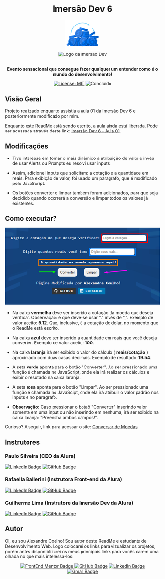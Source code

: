 <h1 align="center"> Imersão Dev 6 </h1>

<div align="center">
  <img src="https://github.com/coelhoalexandre/imersao-dev-6-alura/blob/main/aula01/Moedas%20Azuis.png" alt="Moedas Azuis" height="100px">
  <br>
  <img src="https://www.alura.com.br/assets/img/imersoes/dev-2021/logo-imersao-aluraflix.svg" alt="Logo da Imersão Dev"> 
  
</div>

<br>

<p align="center"> <strong>Evento sensacional que consegue fazer qualquer um entender como é o mundo do desenvolvimento!</strong> </p>

<div align="center">

  <a href="https://github.com/coelhoalexandre/imersao-dev-6-alura/blob/main/LICENSE" target="_blank"><img src="https://img.shields.io/badge/License-MIT-yellow.svg" alt="License: MIT"></a> <img src="https://img.shields.io/badge/Concluído-sucess.svg" alt="Concluído">

</div>

## Visão Geral

Projeto realizado enquanto assistia a aula 01 da Imersão Dev 6 e posteriormente modificado por mim.

Enquanto este ReadMe está sendo escrito, a aula ainda está liberada. Pode ser acessada através deste link: <a href="https://imersao.dev/aulas/aula01-conversor-moedas
">Imersão Dev 6 - Aula 01</a>.

## Modificações

- Tive interesse em tornar o mais dinâmico a atribuição de valor e invés de usar Alerts ou Prompts eu resolvi usar inputs.

- Assim, adicionei inputs que solicitam: a cotação e a quantidade em reais. Para exibição de valor, foi usado um paragrafo, que é modificado pelo JavaScript.

- Os botões converter e limpar também foram adicionados, para que seja decidido quando ocorrerá a conversão e limpar todos os valores já existentes.

## Como executar?

<div align="center">
  
![Screenshot do Site](./Screenshot.png)
  
</div>

- Na caixa **vermelha** deve ser inserido a cotação da moeda que deseja verificar. Observação: é que deve-se usar "." invés de ",". Exemplo de valor aceito: **5.12**. Que, inclusive, é a cotação do dolar, no momento que o ReadMe está escrito.

- Na caixa **azul** deve ser inserido a quantidade em reais que você deseja converter. Exemplo de valor aceito: **100**.

- Na caixa **laranja** irá ser exibido o valor do cálculo ( **reais/cotação** ) aproximado com duas casas decimais. Exemplo de resultado: **19.54**.

- A seta **verde** aponta para o botão "Converter". Ao ser pressionado uma função é chamada no JavaScript, onde ela irá realizar os cálculos e exibir o resutado na caixa laranja. 

- A seta **rosa** aponta para o botão "Limpar". Ao ser pressionado uma função é chamada no JavaScipt, onde ela irá atribuir o valor padrão nos inputs e no paragrafo.

- **Observação:** Caso pressionar o botaõ "Converter" inserindo valor somente em uma input ou não inserindo em nenhuma, irá ser exibido na caixa laranja: "Preencha ambos campos!".

Curioso? A seguir, link para acessar o site: <a href="https://coelhoalexandre.github.io/imersao-dev-6-alura/aula01/" target="_blank">Conversor de Moedas</a>

## Instrutores

### Paulo Silveira (CEO da Alura)

<a href="https://www.linkedin.com/in/paulosilveira/" target="_blank"><img src="https://img.shields.io/badge/-LinkedIn-%230077B5?style=for-the-badge&logo=linkedin&logoColor=white" alt="LinkedIn Badge"></a>
<a href = "https://github.com/peas" target="_blank"><img src="https://img.shields.io/badge/GitHub-%23333?style=for-the-badge&logo=github&logoColor=white" alt="GitHub Badge"></a>

### Rafaella Ballerini (Instrutora Front-end da Alura)

<a href="https://www.linkedin.com/in/rafaella-ballerini-45875016a/" target="_blank"><img src="https://img.shields.io/badge/-LinkedIn-%230077B5?style=for-the-badge&logo=linkedin&logoColor=white" alt="LinkedIn Badge"></a>
<a href = "https://github.com/rafaballerini"><img src="https://img.shields.io/badge/GitHub-%23333?style=for-the-badge&logo=github&logoColor=white" target="_blank" alt="GitHub Badge"></a>

### Guilherme Lima (Instrutore da Imersão Dev da Alura)

<a href="https://www.linkedin.com/in/guilherme-lima-developer/" target="_blank"><img src="https://img.shields.io/badge/-LinkedIn-%230077B5?style=for-the-badge&logo=linkedin&logoColor=white" alt="LinkedIn Badge"></a>
<a href = "https://github.com/guilhermeonrails" target="_blank"><img src="https://img.shields.io/badge/GitHub-%23333?style=for-the-badge&logo=github&logoColor=white" alt="GitHub Badge"></a>

## Autor

Oi, eu sou Alexandre Coelho! Sou autor deste ReadMe e estudante de Desenvolvimento Web. Logo colocarei os links para vizualizar os projetos, porém antes disponiblizarei os meus principais links para vocês darem uma olhada no que mais interessa-los: 

<div align="center">

<a href = "https://www.frontendmentor.io/profile/coelhoalexandre" target="_blank"><img src="https://img.shields.io/badge/Frontend_Mentor-black?style=for-the-badge&logo=frontendmentor&logoColor=aqua" alt="FrontEnd Mentor Badge">
<a href = "https://github.com/coelhoalexandre"><img src="https://img.shields.io/badge/GitHub-%23333?style=for-the-badge&logo=github&logoColor=white" alt="GitHub Badge"></a>
<a href="https://www.linkedin.com/in/-coelhoalexandre/" target="_blank"><img src="https://img.shields.io/badge/-LinkedIn-%230077B5?style=for-the-badge&logo=linkedin&logoColor=white" alt="LinkedIn Badge"></a>
<a href = "mailto:alexandrecoelhocontato@gmail.com" target="_blank"><img src="https://img.shields.io/badge/-Gmail-critical?style=for-the-badge&logo=gmail&logoColor=white" target="_blank" alt="Gmail Badge"></a>

  
